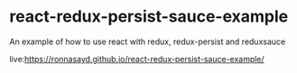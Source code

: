 # react-redux-persist-sauce-example
An example of how to use react with redux, redux-persist and reduxsauce

live:https://ronnasayd.github.io/react-redux-persist-sauce-example/
